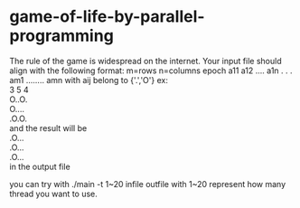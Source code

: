 # game-of-life-by-parallel-programming
The rule of the game is widespread on the internet.
Your input file should align with the following format:
m=rows n=columns epoch
a11 a12 .... a1n
.
.
.
am1 ........ amn
with aij belong to {'.','O'}
ex:  
3 5 4  
O..O.  
O....  
.O.O.  
and the result will be   
.O...  
.O...  
.O...  
in the output file  

you can try with ./main -t 1~20 infile outfile
with 1~20 represent how many thread you want to use.
